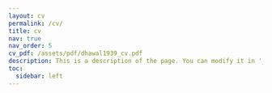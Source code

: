 ```yaml
---
layout: cv
permalink: /cv/
title: cv
nav: true
nav_order: 5
cv_pdf: /assets/pdf/dhawal1939_cv.pdf
description: This is a description of the page. You can modify it in '_pages/cv.md'. You can also change or remove the top pdf download button.
toc:
  sidebar: left
---
```

